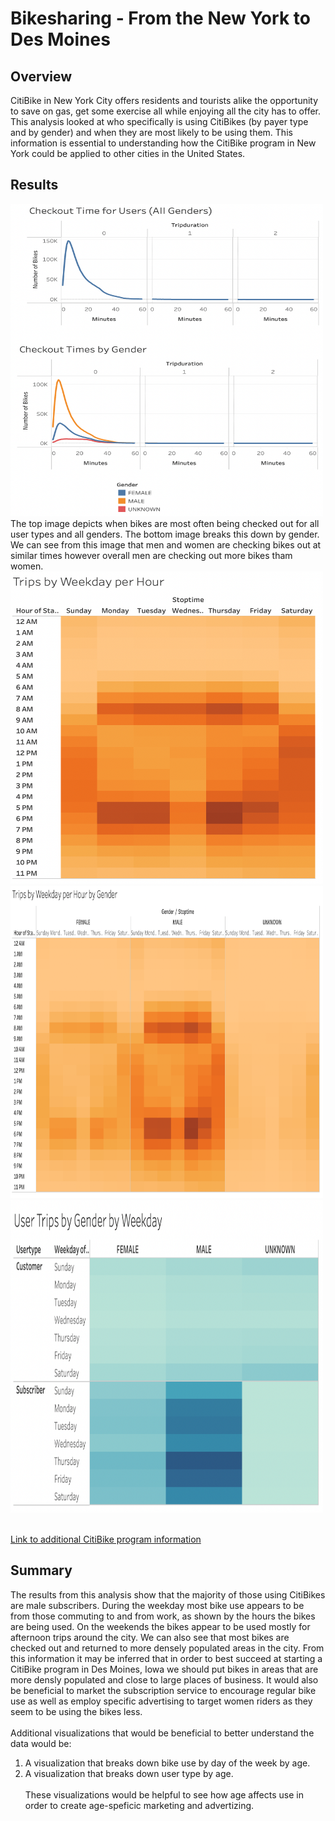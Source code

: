 # Bikesharing - From the New York to Des Moines

## Overview
CitiBike in New York City offers residents and tourists alike the opportunity to save on gas, get some exercise all while enjoying all the city has to offer. This analysis looked at who specifically is using CitiBikes (by payer type and by gender) and when they are most likely to be using them. This information is essential to understanding how the CitiBike program in New York could be applied to other cities in the United States.  

## Results
<img src="Checkout_Times.png" width="500" height="500">
<br>
The top image depicts when bikes are most often being checked out for all user types and all genders. The bottom image breaks this down by gender. We can see from this image that men and women are checking bikes out at similar times however overall men are checking out more bikes tham women. 

<img src="Trips_Weekday.png" width="500" height="500">
<br>

<img src="Trips_Weekday_Gender.png" width="500" height="500">
<br>

<img src="User_Gender_Weekday.png" width="500" height="500">
<br>


<br>[Link to additional CitiBike program information](https://public.tableau.com/profile/cami.mandell.gorden#!/vizhome/Module14Challenge_16196499609200/UserTripsbyGenderbyWeekday)

## Summary
The results from this analysis show that the majority of those using CitiBikes are male subscribers. During the weekday most bike use appears to be from those commuting to and from work, as shown by the hours the bikes are being used. On the weekends the bikes appear to be used mostly for afternoon trips around the city. We can also see that most bikes are checked out and returned to more densely populated areas in the city. From this information it may be inferred that in order to best succeed at starting a CitiBike program in Des Moines, Iowa we should put bikes in areas that are more densly populated and close to large places of business. It would also be beneficial to market the subscription service to encourage regular bike use as well as employ specific advertising to target women riders as they seem to be using the bikes less. <br><br>
Additional visualizations that would be beneficial to better understand the data would be:
1. A visualization that breaks down bike use by day of the week by age. 
2. A visualization that breaks down user type by age. <br><br>These visualizations would be helpful to see how age affects use in order to create age-speficic marketing and advertizing. 
